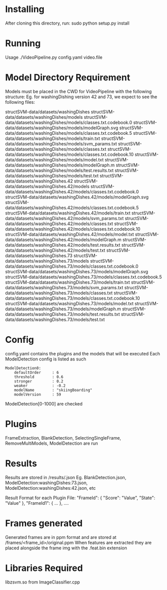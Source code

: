 Installing
==========
After cloning this directory, run:
sudo python setup.py install

Running
==========
Usage ./VideoPipeline.py config.yaml video.file

Model Directory Requirement
===========================
Models must be placed in the CWD for VideoPipeline with the following structure:
Eg. for washingDishing version 42 and 73, we expect to see the following files:

structSVM-data/datasets/washingDishes
structSVM-data/datasets/washingDishes/models
structSVM-data/datasets/washingDishes/models/classes.txt.codebook.0
structSVM-data/datasets/washingDishes/models/modelGraph.svg
structSVM-data/datasets/washingDishes/models/classes.txt.codebook.5
structSVM-data/datasets/washingDishes/models/train.txt
structSVM-data/datasets/washingDishes/models/svm_params.txt
structSVM-data/datasets/washingDishes/models/classes.txt
structSVM-data/datasets/washingDishes/models/classes.txt.codebook.10
structSVM-data/datasets/washingDishes/models/model.txt
structSVM-data/datasets/washingDishes/models/modelGraph.m
structSVM-data/datasets/washingDishes/models/test.results.txt
structSVM-data/datasets/washingDishes/models/test.txt
structSVM-data/datasets/washingDishes.42
structSVM-data/datasets/washingDishes.42/models
structSVM-data/datasets/washingDishes.42/models/classes.txt.codebook.0
structSVM-data/datasets/washingDishes.42/models/modelGraph.svg
structSVM-data/datasets/washingDishes.42/models/classes.txt.codebook.5
structSVM-data/datasets/washingDishes.42/models/train.txt
structSVM-data/datasets/washingDishes.42/models/svm_params.txt
structSVM-data/datasets/washingDishes.42/models/classes.txt
structSVM-data/datasets/washingDishes.42/models/classes.txt.codebook.10
structSVM-data/datasets/washingDishes.42/models/model.txt
structSVM-data/datasets/washingDishes.42/models/modelGraph.m
structSVM-data/datasets/washingDishes.42/models/test.results.txt
structSVM-data/datasets/washingDishes.42/models/test.txt
structSVM-data/datasets/washingDishes.73
structSVM-data/datasets/washingDishes.73/models
structSVM-data/datasets/washingDishes.73/models/classes.txt.codebook.0
structSVM-data/datasets/washingDishes.73/models/modelGraph.svg
structSVM-data/datasets/washingDishes.73/models/classes.txt.codebook.5
structSVM-data/datasets/washingDishes.73/models/train.txt
structSVM-data/datasets/washingDishes.73/models/svm_params.txt
structSVM-data/datasets/washingDishes.73/models/classes.txt
structSVM-data/datasets/washingDishes.73/models/classes.txt.codebook.10
structSVM-data/datasets/washingDishes.73/models/model.txt
structSVM-data/datasets/washingDishes.73/models/modelGraph.m
structSVM-data/datasets/washingDishes.73/models/test.results.txt
structSVM-data/datasets/washingDishes.73/models/test.txt

Config
======
config.yaml contains the plugins and the models that will be executed
Each ModelDetection config is listed as such

    ModelDetection0:
        defaultOrder     : 6
        threshold        : 0.6
        stronger         : 0.2
        weaker           : -0.2
        modelName        : "skiingBoarding"
        modelVersion     : 59

ModelDetection[0-1000] are checked

Plugins
=======
FrameExtraction, BlankDetection, SelectingSingleFrame, RemoveMultiModels, ModelDetection are run

Results
=======
Results are stored in <videoDir>/results/<PluginName>.json
Eg. BlankDetection.json, ModelDetection:washingDishes:73.json, ModelDetection:washingDishes:42.json, etc

Result Format for each Plugin File:
"FrameId": { "Score": "Value", "State": "Value" }, "FrameId1": { ... }, ....

Frames generated
================
Generated frames are in ppm format and are stored at <videoDir>/frames/<frame_id>/original.ppm
When features are extracted they are placed alongside the frame img with the .feat.bin extension


Libraries Required
==================
libzsvm.so from ImageClassifier.cpp
